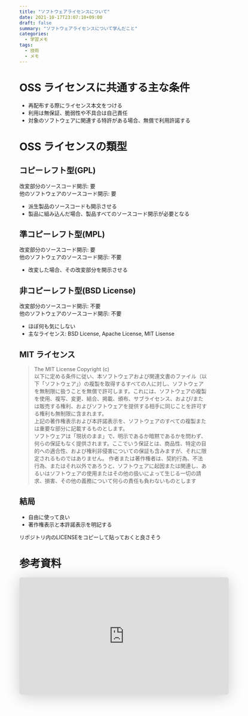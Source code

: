 ```yaml
---
title: "ソフトウェアライセンスについて"
date: 2021-10-17T23:07:10+09:00
draft: false
summary: "ソフトウェアライセンスについて学んだこと"
categories:
  - 学習メモ
tags:
  - 技術
  - メモ
---
```


# OSS ライセンスに共通する主な条件

- 再配布する際にライセンス本文をつける
- 利用は無保証、脆弱性や不具合は自己責任
- 対象のソフトウェアに関連する特許がある場合、無償で利用許諾する

# OSS ライセンスの類型

## コピーレフト型(GPL)

改変部分のソースコード開示: 要  
他のソフトウェアのソースコード開示: 要

- 派生製品のソースコードも開示させる
- 製品に組み込んだ場合、製品すべてのソースコード開示が必要となる

## 準コピーレフト型(MPL)

改変部分のソースコード開示: 要  
他のソフトウェアのソースコード開示: 不要

- 改変した場合、その改変部分を開示させる

## 非コピーレフト型(BSD License)

改変部分のソースコード開示: 不要  
他のソフトウェアのソースコード開示: 不要

- ほぼ何も気にしない
- 主なライセンス: BSD License, Apache License, MIT Lisense

## MIT ライセンス

> The MIT License Copyright (c)  
> 以下に定める条件に従い、本ソフトウェアおよび関連文書のファイル（以下「ソフトウェア」）の複製を取得するすべての人に対し、ソフトウェアを無制限に扱うことを無償で許可します。これには、ソフトウェアの複製を使用、複写、変更、結合、掲載、頒布、サブライセンス、および/または販売する権利、およびソフトウェアを提供する相手に同じことを許可する権利も無制限に含まれます。  
> 上記の著作権表示および本許諾表示を、ソフトウェアのすべての複製または重要な部分に記載するものとします。  
> ソフトウェアは「現状のまま」で、明示であるか暗黙であるかを問わず、何らの保証もなく提供されます。ここでいう保証とは、商品性、特定の目的への適合性、および権利非侵害についての保証も含みますが、それに限定されるものではありません。 作者または著作権者は、契約行為、不法行為、またはそれ以外であろうと、ソフトウェアに起因または関連し、あるいはソフトウェアの使用またはその他の扱いによって生じる一切の請求、損害、その他の義務について何らの責任も負わないものとします

## 結局

- 自由に使って良い
- 著作権表示と本許諾表示を明記する

リポジトリ内のLICENSEをコピーして貼っておくと良さそう

# 参考資料

<iframe class="speakerdeck-iframe" frameborder="0" src="https://speakerdeck.com/player/419829fc59af479998ebeff496251e65" title="ソフトウェアライセンス 2021 / Software license 2021" allowfullscreen="true" mozallowfullscreen="true" webkitallowfullscreen="true" style="border: 0px; background: padding-box padding-box rgba(0, 0, 0, 0.1); margin: 0px; padding: 0px; border-radius: 6px; box-shadow: rgba(0, 0, 0, 0.2) 0px 5px 40px; width: 560px; height: 314px;"></iframe>
